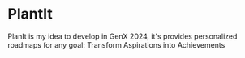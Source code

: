 # PlantIt
PlanIt is my idea to develop in GenX 2024, it's provides personalized roadmaps for any goal: Transform Aspirations into Achievements
